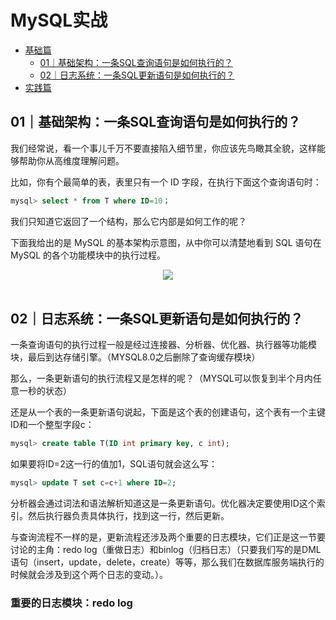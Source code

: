 # MySQL实战
<!-- GFM-TOC -->
* [基础篇](#基础篇)
    * [01｜基础架构：一条SQL查询语句是如何执行的？](#01｜基础架构：一条SQL查询语句是如何执行的？)
    * [02｜日志系统：一条SQL更新语句是如何执行的？](#02｜日志系统：一条SQL更新语句是如何执行的？)
* [实践篇](#实践篇)
<!-- GFM-TOC -->
## 01｜基础架构：一条SQL查询语句是如何执行的？
我们经常说，看一个事儿千万不要直接陷入细节里，你应该先鸟瞰其全貌，这样能够帮助你从高维度理解问题。

比如，你有个最简单的表，表里只有一个 ID 字段，在执行下面这个查询语句时：
```sql
mysql> select * from T where ID=10；
```
我们只知道它返回了一个结构，那么它内部是如何工作的呢？

下面我给出的是 MySQL 的基本架构示意图，从中你可以清楚地看到 SQL 语句在 MySQL 的各个功能模块中的执行过程。

<div align="center"> <img src="https://static001.geekbang.org/resource/image/0d/d9/0d2070e8f84c4801adbfa03bda1f98d9.png"/> </div><br>

## 02｜日志系统：一条SQL更新语句是如何执行的？
一条查询语句的执行过程一般是经过连接器、分析器、优化器、执行器等功能模块，最后到达存储引擎。（MYSQL8.0之后删除了查询缓存模块）

那么，一条更新语句的执行流程又是怎样的呢？（MYSQL可以恢复到半个月内任意一秒的状态）

还是从一个表的一条更新语句说起，下面是这个表的创建语句，这个表有一个主键ID和一个整型字段c：
```sql
mysql> create table T(ID int primary key, c int);
```
如果要将ID=2这一行的值加1，SQL语句就会这么写：
```sql
mysql> update T set c=c+1 where ID=2;
```
分析器会通过词法和语法解析知道这是一条更新语句。优化器决定要使用ID这个索引。然后执行器负责具体执行，找到这一行，然后更新。

与查询流程不一样的是，更新流程还涉及两个重要的日志模块，它们正是这一节要讨论的主角：redo log（重做日志）和binlog（归档日志）（只要我们写的是DML语句（insert，update，delete，create）等等，那么我们在数据库服务端执行的时候就会涉及到这个两个日志的变动。）。
### 重要的日志模块：redo log
